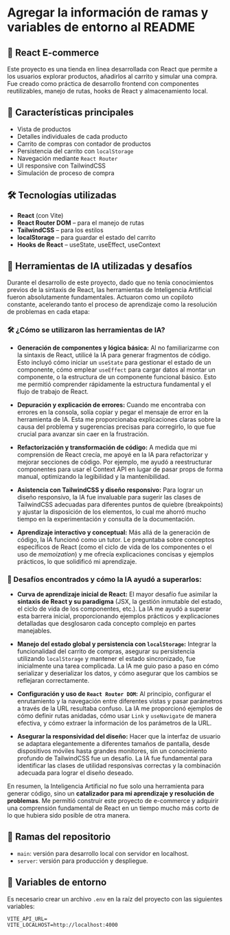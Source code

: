 # Agregar la información de ramas y variables de entorno al README

## 🛒 React E-commerce

Este proyecto es una tienda en línea desarrollada con React que permite a los usuarios explorar productos, añadirlos al carrito y simular una compra. Fue creado como práctica de desarrollo frontend con componentes reutilizables, manejo de rutas, hooks de React y almacenamiento local.

## 🚀 Características principales

- Vista de productos
- Detalles individuales de cada producto
- Carrito de compras con contador de productos
- Persistencia del carrito con `localStorage`
- Navegación mediante `React Router`
- UI responsive con TailwindCSS
- Simulación de proceso de compra

## 🛠️ Tecnologías utilizadas

- **React** (con Vite)
- **React Router DOM** – para el manejo de rutas
- **TailwindCSS** – para los estilos
- **localStorage** – para guardar el estado del carrito
- **Hooks de React** – useState, useEffect, useContext

## 🤖 Herramientas de IA utilizadas y desafíos

Durante el desarrollo de este proyecto, dado que no tenía conocimientos previos de la sintaxis de React, las herramientas de Inteligencia Artificial fueron absolutamente fundamentales. Actuaron como un copiloto constante, acelerando tanto el proceso de aprendizaje como la resolución de problemas en cada etapa:

### 🛠️ ¿Cómo se utilizaron las herramientas de IA?

* **Generación de componentes y lógica básica:** Al no familiarizarme con la sintaxis de React, utilicé la IA para generar fragmentos de código. Esto incluyó cómo iniciar un `useState` para gestionar el estado de un componente, cómo emplear `useEffect` para cargar datos al montar un componente, o la estructura de un componente funcional básico. Esto me permitió comprender rápidamente la estructura fundamental y el flujo de trabajo de React.

* **Depuración y explicación de errores:** Cuando me encontraba con errores en la consola, solía copiar y pegar el mensaje de error en la herramienta de IA. Esta me proporcionaba explicaciones claras sobre la causa del problema y sugerencias precisas para corregirlo, lo que fue crucial para avanzar sin caer en la frustración.

* **Refactorización y transformación de código:** A medida que mi comprensión de React crecía, me apoyé en la IA para refactorizar y mejorar secciones de código. Por ejemplo, me ayudó a reestructurar componentes para usar el Context API en lugar de pasar props de forma manual, optimizando la legibilidad y la mantenibilidad.

* **Asistencia con TailwindCSS y diseño responsivo:** Para lograr un diseño responsivo, la IA fue invaluable para sugerir las clases de TailwindCSS adecuadas para diferentes puntos de quiebre (breakpoints) y ajustar la disposición de los elementos, lo cual me ahorró mucho tiempo en la experimentación y consulta de la documentación.

* **Aprendizaje interactivo y conceptual:** Más allá de la generación de código, la IA funcionó como un tutor. Le preguntaba sobre conceptos específicos de React (como el ciclo de vida de los componentes o el uso de *memoization*) y me ofrecía explicaciones concisas y ejemplos prácticos, lo que solidificó mi aprendizaje.

### 🚧 Desafíos encontrados y cómo la IA ayudó a superarlos:

* **Curva de aprendizaje inicial de React:** El mayor desafío fue asimilar la **sintaxis de React y su paradigma** (JSX, la gestión inmutable del estado, el ciclo de vida de los componentes, etc.). La IA me ayudó a superar esta barrera inicial, proporcionando ejemplos prácticos y explicaciones detalladas que desglosaron cada concepto complejo en partes manejables.

* **Manejo del estado global y persistencia con `localStorage`:** Integrar la funcionalidad del carrito de compras, asegurar su persistencia utilizando `localStorage` y mantener el estado sincronizado, fue inicialmente una tarea complicada. La IA me guio paso a paso en cómo serializar y deserializar los datos, y cómo asegurar que los cambios se reflejaran correctamente.

* **Configuración y uso de `React Router DOM`:** Al principio, configurar el enrutamiento y la navegación entre diferentes vistas y pasar parámetros a través de la URL resultaba confuso. La IA me proporcionó ejemplos de cómo definir rutas anidadas, cómo usar `Link` y `useNavigate` de manera efectiva, y cómo extraer la información de los parámetros de la URL.

* **Asegurar la responsividad del diseño:** Hacer que la interfaz de usuario se adaptara elegantemente a diferentes tamaños de pantalla, desde dispositivos móviles hasta grandes monitores, sin un conocimiento profundo de TailwindCSS fue un desafío. La IA fue fundamental para identificar las clases de utilidad responsivas correctas y la combinación adecuada para lograr el diseño deseado.

En resumen, la Inteligencia Artificial no fue solo una herramienta para generar código, sino un **catalizador para mi aprendizaje y resolución de problemas**. Me permitió construir este proyecto de e-commerce y adquirir una comprensión fundamental de React en un tiempo mucho más corto de lo que hubiera sido posible de otra manera.

## 🌿 Ramas del repositorio

- `main`: versión para desarrollo local con servidor en localhost.
- `server`: versión para producción y despliegue.

## 🔐 Variables de entorno

Es necesario crear un archivo `.env` en la raíz del proyecto con las siguientes variables:

```env
VITE_API_URL=
VITE_LOCALHOST=http://localhost:4000
